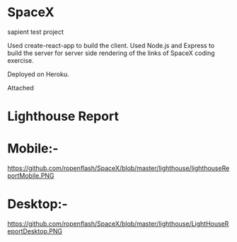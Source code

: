 # SpaceX
sapient test project

Used create-react-app to build the client.
Used Node.js and Express to build the server for
server side rendering of the links of SpaceX coding exercise.

Deployed on Heroku.

Attached

Lighthouse Report
====================
Mobile:-
==========

https://github.com/ropenflash/SpaceX/blob/master/lighthouse/lighthouseReportMobile.PNG

Desktop:-
==========

https://github.com/ropenflash/SpaceX/blob/master/lighthouse/LightHouseReportDesktop.PNG
